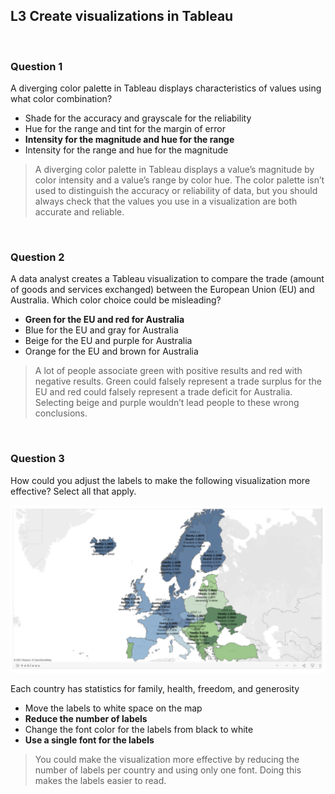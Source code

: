 ## L3 Create visualizations in Tableau

&nbsp;

### Question 1

A diverging color palette in Tableau displays characteristics of values using what color combination?

* Shade for the accuracy and grayscale for the reliability
* Hue for the range and tint for the margin of error 
* **Intensity for the magnitude and hue for the range**
* Intensity for the range and hue for the magnitude

> A diverging color palette in Tableau displays a value’s magnitude by color intensity and a value’s range by color hue. The color palette isn’t used to distinguish the accuracy or reliability of data, but you should always check that the values you use in a visualization are both accurate and reliable. 

&nbsp;

### Question 2

A data analyst creates a Tableau visualization to compare the trade (amount of goods and services exchanged) between the European Union (EU) and Australia. Which color choice could be misleading? 

* **Green for the EU and red for Australia**
* Blue for the EU and gray for Australia
* Beige for the EU and purple for Australia
* Orange for the EU and brown for Australia

> A lot of people associate green with positive results and red with negative results. Green could falsely represent a trade surplus for the EU and red could falsely represent a trade deficit for Australia. Selecting beige and purple wouldn’t lead people to these wrong conclusions.

&nbsp;

### Question 3

How could you adjust the labels to make the following visualization more effective? Select all that apply.

![img](img/european.png)

Each country has statistics for family, health, freedom, and generosity

* Move the labels to white space on the map
* **Reduce the number of labels**
* Change the font color for the labels from black to white
* **Use a single font for the labels**

> You could make the visualization more effective by reducing the number of labels per country and using only one font. Doing this makes the labels easier to read.